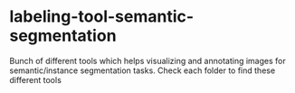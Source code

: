 # labeling-tool-semantic-segmentation
Bunch of different tools which helps visualizing and annotating images for semantic/instance segmentation tasks. Check each folder to find these different tools
